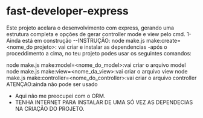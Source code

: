 # fast-developer-express
Este projeto acelara o desenvolvimento com express, gerando uma estrutura completa e opções de gerar controller mode e view pelo cmd.
1- Ainda está em construção
--INSTRUÇÃO:
node make.js make:create=<nome_do projeto>: vai criar e  instalar as dependencias
-após o proceddimento a cima, no teu projeto podes usar os seguintes comandos:

node make.js make:model=<nome_do_model>:vai criar o arquivo model
node make.js make:view=<nome_da_view>:vai criar o arquivo view
node make.js make:controller=<nome_do_controller>:vai criar o arquivo controller
ATENÇAO:ainda não pode ser usado
- Aqui não me preocupei com o ORM.
- TENHA INTERNET PARA INSTALAR DE UMA SÓ VEZ AS DEPENDECIAS NA CRIAÇÃO DO PROJETO.